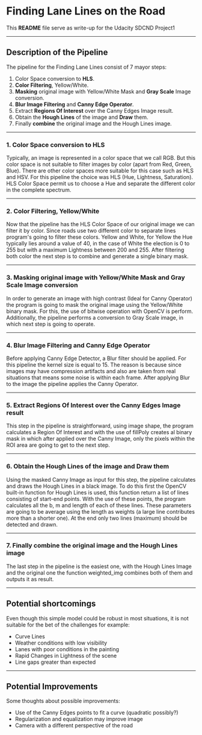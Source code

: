 # **Finding Lane Lines on the Road**
This **README** file serve as write-up for the Udacity SDCND Project1

---
## **Description of the Pipeline**
The pipeline for the Finding Lane Lines consist of 7 mayor steps:

1. Color Space conversion to **HLS**.
2. **Color Filtering**, Yellow/White.
3. **Masking** original image with Yellow/White Mask and **Gray Scale** Image conversion.
4. **Blur Image Filtering** and **Canny Edge Operator**.
5. Extract **Regions Of Interest** over the Canny Edges Image result.
6. Obtain the **Hough Lines** of the image and **Draw** them.
7. Finally **combine** the original image and the Hough Lines image.

---
### **1. Color Space conversion to HLS**
Typically, an image is represented in a color space that we call RGB. But this color space is not suitable to filter images by color (apart from Red, Green, Blue).
There are other color spaces more suitable for this case such as HLS and HSV. For this pipeline the choice was HLS (Hue, Lightness, Saturation). HLS Color Space permit us to choose a Hue and separate the different color in the complete spectrum.

---
### **2. Color Filtering, Yellow/White**
Now that the pipeline has the HLS Color Space of our original image we can filter it by color. Since roads use two different color to separate lines program's going to filter these colors. Yellow and White, for Yellow the Hue typically lies around a value of 40, in the case of White the election is 0 to 255 but with a maximum Lightness between 200 and 255.
After filtering both color the next step is to combine and generate a single binary mask.

---
### **3. Masking original image with Yellow/White Mask and Gray Scale Image conversion**
In order to generate an image with high contrast (Ideal for Canny Operator) the program is going to mask the original image using the Yellow/White binary mask. For this, the use of bitwise operation with OpenCV is perform.
Additionally, the pipeline performs a conversion to Gray Scale image, in which next step is going to operate.

---
### **4. Blur Image Filtering and Canny Edge Operator**
Before applying Canny Edge Detector, a Blur filter should be applied. For this pipeline the kernel size is equal to 15. The reason is because since images may have compression artifacts and also are taken from real situations that means some noise is within each frame.
After applying Blur to the image the pipeline applies the Canny Operator.

---
### **5. Extract Regions Of Interest over the Canny Edges Image result**
This step in the pipeline is straightforward, using image shape, the program calculates a Region Of Interest and with the use of fillPoly creates al binary mask in which after applied over the Canny Image, only the pixels within the ROI area are going to get to the next step.

---
### **6. Obtain the Hough Lines of the image and Draw them**
Using the masked Canny Image as input for this step, the pipeline calculates and draws the Hough Lines in a black image.
To do this first the OpenCV built-in function for Hough Lines is used, this function return a list of lines consisting of start-end points.
With the use of these points, the program calculates all the b, m and length of each of these lines. These parameters are going to be average using the length as weights (a large line contributes more than a shorter one).
At the end only two lines (maximum) should be detected and drawn.

---
### **7. Finally combine the original image and the Hough Lines image**
The last step in the pipeline is the easiest one, with the Hough Lines Image and the original one the function weighted_img combines both of them and outputs it as result.

---
## **Potential shortcomings**
Even though this simple model could be robust in most situations, it is not suitable for the bet of the challenges for example:

* Curve Lines
* Weather conditions with low visibility
* Lanes with poor conditions in the painting
* Rapid Changes in Lightness of the scene
* Line gaps greater than expected

---
## **Potential Improvements**
Some thoughts about possible improvements:

* Use of the Canny Edges points to fit a curve (quadratic possibly?)
* Regularization and equalization may improve image
* Camera with a different perspective of the road
